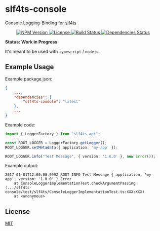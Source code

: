 # slf4ts-console

Console Logging-Binding for [slf4ts](https://www.npmjs.org/package/slf4ts-api)

<p align="center">
    <a href="https://www.npmjs.org/package/slf4ts-console">
        <img src="https://img.shields.io/npm/v/slf4ts-console.svg" alt="NPM Version">
    </a>
    <a href="https://www.npmjs.org/package/slf4ts-console">
        <img src="https://img.shields.io/npm/l/slf4ts-console.svg" alt="License">
    </a>
    <a href="https://travis-ci.org/rstiller/slf4ts-console">
        <img src="http://img.shields.io/travis/rstiller/slf4ts-console/master.svg" alt="Build Status">
    </a>
    <a href="https://david-dm.org/rstiller/slf4ts-console">
        <img src="https://img.shields.io/david/rstiller/slf4ts-console.svg" alt="Dependencies Status">
    </a>
</p>

**Status: Work in Progress**

It's meant to be used with `typescript` / `nodejs`.

## Example Usage

Example package.json:

```json
{
    ...,
    "dependencies": {
        "slf4ts-console": "latest"
    },
    ...
}
```

Example code:

```typescript
import { LoggerFactory } from "slf4ts-api";

const ROOT_LOGGER = LoggerFactory.getLogger();
ROOT_LOGGER.setMetadata({ application: 'my-app' });

ROOT_LOGGER.info("Test Message", { version: '1.0.0' }, new Error());
```

Example output:

```text
2017-01-01T12:00:00.999Z ROOT INFO Test Message { application: 'my-app', version: '1.0.0' } Error
    at ConsoleLoggerImplementationTest.checkArgumentPassing (.../slf4ts-console/test/slf4ts/ConsoleLoggerImplementationTest.ts:XXX:XXX)
    at <anonymous>
```

## License

[MIT](https://www.opensource.org/licenses/mit-license.php)
